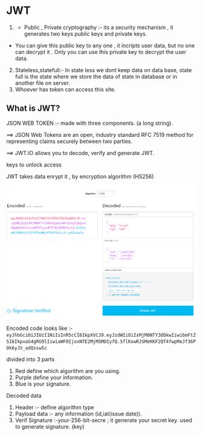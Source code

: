 # JWT

1. - Public , Private cryptography :- its a security  mechanism , it generates two keys public keys and private keys.
- You can give this public key to any one , it incripts user data, but no one can decrypt it . Only you can use this private key to decrypt the user data.


2. Stateless,statefull:- In state less we dont keep data on data base, state full is the state where we store the data of state in database or in another file on server.
3. Whoever has token can access this site. 



## What is JWT?

JSON WEB TOKEN :- made with three components. (a long string).

==> JSON Web Tokens are an open, industry standard RFC 7519 method for representing claims securely between two parties.

==> JWT.IO allows you to decode, verify and generate JWT.

keys to unlock access


JWT takes data enrypt it , by encryption algorithm (HS256)

<img src="/image/JWT1.png" />

Encoded code looks like :- `eyJhbGciOiJIUzI1NiIsInR5cCI6IkpXVCJ9.eyJzdWIiOiIxMjM0NTY3ODkwIiwibmFtZSI6IkpvaG4gRG9lIiwiaWF0IjoxNTE2MjM5MDIyfQ.SflKxwRJSMeKKF2QT4fwpMeJf36POk6yJV_adQssw5c`

divided into 3 parts

1. Red define which algorithm are you using.
2. Purple define your information.
3. Blue is your signature.


Decoded data

1. Header :- define algorithm type
2. Payload data :- any information (id,iat(issue date)).
3. Verif Signature :-your-256-bit-secre ; it generate your secret key. used to generate signature. (key)



















